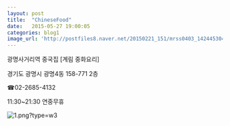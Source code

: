 ```yaml
---
layout: post
title:  "ChineseFood"
date:   2015-05-27 19:00:05
categories: blog1
image_url: 'http://postfiles8.naver.net/20150221_151/mrss0403_142445304489629csA_PNG/0.png?type=w3'
---
```


광명사거리역 중국집 [계림 중화요리]

경기도 광명시 광명4동 158-771 2층

 

 



☎02-2685-4132

11:30~21:30 연중무휴


![1.png?type=w3](http://postfiles2.naver.net/20141029_49/mrss0403_1414560113239O3TKf_PNG/1.png?type=w3)


